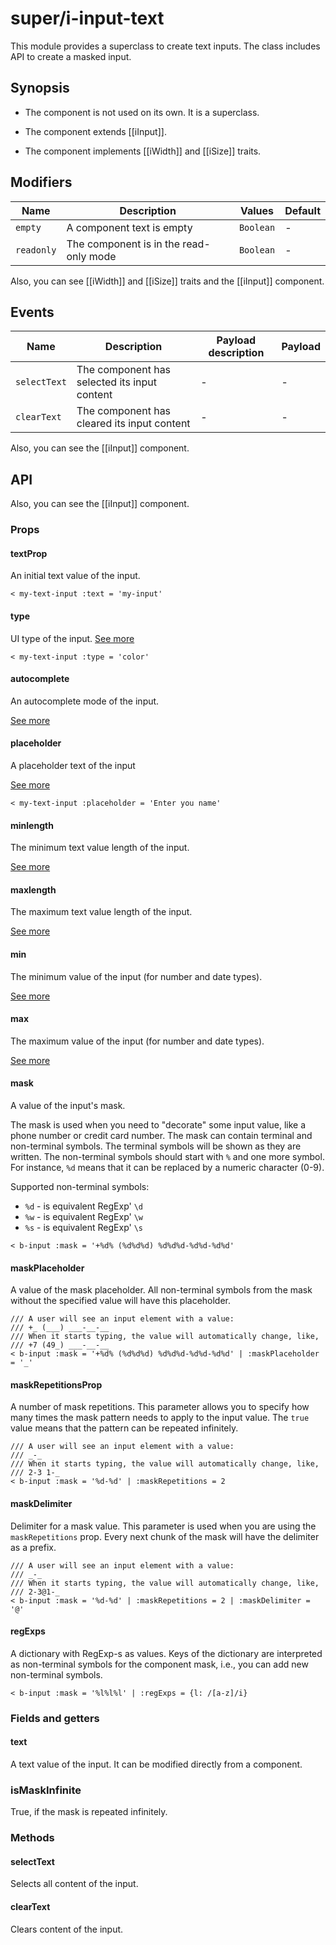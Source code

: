 # super/i-input-text

This module provides a superclass to create text inputs. The class includes API to create a masked input.

## Synopsis

* The component is not used on its own. It is a superclass.

* The component extends [[iInput]].

* The component implements [[iWidth]] and [[iSize]] traits.

## Modifiers

| Name       | Description                            | Values    | Default |
| ---------- | -------------------------------------- | ----------| ------- |
| `empty`    | A component text is empty              | `Boolean` | -       |
| `readonly` | The component is in the read-only mode | `Boolean` | -       |

Also, you can see [[iWidth]] and [[iSize]] traits and the [[iInput]] component.

## Events

| Name         | Description                                  | Payload description | Payload |
| ------------ | -------------------------------------------- | ------------------- | ------- |
| `selectText` | The component has selected its input content | -                   | -       |
| `clearText`  | The component has cleared its input content  | -                   | -       |

Also, you can see the [[iInput]] component.

## API

Also, you can see the [[iInput]] component.

### Props

#### textProp

An initial text value of the input.

```
< my-text-input :text = 'my-input'
```

#### type

UI type of the input.
[See more](https://developer.mozilla.org/en-US/docs/Web/HTML/Element/Input#input_types)

```
< my-text-input :type = 'color'
```

#### autocomplete

An autocomplete mode of the input.

[See more](https://developer.mozilla.org/en-US/docs/Web/HTML/Element/Input#htmlattrdefautocomplete)

#### placeholder

A placeholder text of the input

[See more](https://developer.mozilla.org/en-US/docs/Web/HTML/Element/Input#htmlattrdefplaceholder)

```
< my-text-input :placeholder = 'Enter you name'
```

#### minlength

The minimum text value length of the input.

[See more](https://developer.mozilla.org/en-US/docs/Web/HTML/Element/Input#htmlattrdefminlength)

#### maxlength

The maximum text value length of the input.

[See more](https://developer.mozilla.org/en-US/docs/Web/HTML/Element/Input#htmlattrdefmaxlength)

#### min

The minimum value of the input (for number and date types).

[See more](https://developer.mozilla.org/en-US/docs/Web/HTML/Element/Input#htmlattrdefmin)

#### max

The maximum value of the input (for number and date types).

[See more](https://developer.mozilla.org/en-US/docs/Web/HTML/Element/Input#htmlattrdefmax)

#### mask

A value of the input's mask.

The mask is used when you need to "decorate" some input value,
like a phone number or credit card number. The mask can contain terminal and non-terminal symbols.
The terminal symbols will be shown as they are written.
The non-terminal symbols should start with `%` and one more symbol. For instance, `%d` means that it can be
replaced by a numeric character (0-9).

Supported non-terminal symbols:

* `%d` - is equivalent RegExp' `\d`
* `%w` - is equivalent RegExp' `\w`
* `%s` - is equivalent RegExp' `\s`

```
< b-input :mask = '+%d% (%d%d%d) %d%d%d-%d%d-%d%d'
```

#### maskPlaceholder

A value of the mask placeholder.
All non-terminal symbols from the mask without the specified value will have this placeholder.

```
/// A user will see an input element with a value:
/// +_ (___) ___-__-__
/// When it starts typing, the value will automatically change, like,
/// +7 (49_) ___-__-__
< b-input :mask = '+%d% (%d%d%d) %d%d%d-%d%d-%d%d' | :maskPlaceholder = '_'
```

#### maskRepetitionsProp

A number of mask repetitions.
This parameter allows you to specify how many times the mask pattern needs to apply to the input value.
The `true` value means that the pattern can be repeated infinitely.

```
/// A user will see an input element with a value:
/// _-_
/// When it starts typing, the value will automatically change, like,
/// 2-3 1-_
< b-input :mask = '%d-%d' | :maskRepetitions = 2
```

#### maskDelimiter

Delimiter for a mask value. This parameter is used when you are using the `maskRepetitions` prop.
Every next chunk of the mask will have the delimiter as a prefix.

```
/// A user will see an input element with a value:
/// _-_
/// When it starts typing, the value will automatically change, like,
/// 2-3@1-_
< b-input :mask = '%d-%d' | :maskRepetitions = 2 | :maskDelimiter = '@'
```

#### regExps

A dictionary with RegExp-s as values.
Keys of the dictionary are interpreted as non-terminal symbols for the component mask, i.e.,
you can add new non-terminal symbols.

```
< b-input :mask = '%l%l%l' | :regExps = {l: /[a-z]/i}
```

### Fields and getters

#### text

A text value of the input. It can be modified directly from a component.

### isMaskInfinite

True, if the mask is repeated infinitely.

### Methods

#### selectText

Selects all content of the input.

#### clearText

Clears content of the input.
